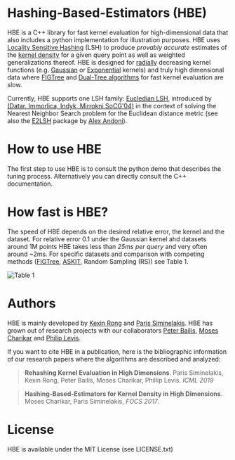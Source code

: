 # Hashing-Based-Estimators (HBE)
HBE is a C++ library for fast kernel evaluation for high-dimensional data that also includes a python implementation for illustration purposes. HBE uses [Locality Sensitive Hashing](https://en.wikipedia.org/wiki/Locality-sensitive_hashing) (LSH) to produce *provably accurate* estimates of the [kernel density](https://en.wikipedia.org/wiki/Kernel_density_estimation#Definition) for a given query point as well as weighted generalizations thereof. HBE is designed for [radially](https://en.wikipedia.org/wiki/Radial_basis_function) decreasing kernel functions (e.g. [Gaussian](https://en.wikipedia.org/wiki/Radial_basis_function_kernel) or [Exponential](http://www.jmlr.org/papers/volume2/genton01a/genton01a.pdf) kernels) and truly high dimensional data where [FIGTree](http://users.umiacs.umd.edu/~morariu/figtree/) and [Dual-Tree algorithms](http://jmlr.org/papers/volume16/curtin15a/curtin15a.pdf) for fast kernel evaluation are slow. 

Currently, HBE supports one LSH family: [Eucledian LSH](http://mlwiki.org/index.php/Euclidean_LSH), introduced by [(Datar, Immorlica, Indyk, Mirrokni SoCG'04)](https://dl.acm.org/citation.cfm?id=997857) in the context of solving the Nearest Neighbor Search problem for the Euclidean distance metric (see also the [E2LSH](https://www.mit.edu/~andoni/LSH/) package by [Alex Andoni](https://www.mit.edu/~andoni/)). 

# How to use HBE

The first step to use HBE is to consult the python demo that describes the tuning process. Alternatively you can directly consult the C++ documentation. 

# How fast is HBE? 

The speed of HBE depends on the desired relative error, the kernel and the dataset. For relative error 0.1 under the Gaussian kernel ahd datasets around 1M points HBE takes less than *25ms per query* and very often around ~2ms. For specific datasets and comparison with competing methods ([FIGTree](http://users.umiacs.umd.edu/~morariu/figtree/), [ASKIT](http://padas.ices.utexas.edu/libaskit/), Random Sampling (RS)) see Table 1. 

![Table 1](https://github.com/stanford-futuredata/hbe/blob/clean/experiments/experiments_hbe.png "Table 1")

# Authors 

HBE is mainly developed by [Kexin Rong](https://kexinrong.github.io/) and [Paris Siminelakis](https://web.stanford.edu/~psimin/). HBE has grown out of research projects with our collaborators [Peter Bailis](http://www.bailis.org/), [Moses Charikar](https://engineering.stanford.edu/people/moses-charikar) and [Philip Levis](http://csl.stanford.edu/~pal/).

If you want to cite HBE in a publication, here is the bibliographic information of our research papers where the algorithms are described and analyzed:

> **Rehashing Kernel Evaluation in High Dimensions**. Paris Siminelakis, Kexin Rong, Peter Bailis, Moses Charikar, Phillip Levis. 
> *ICML 2019*

> **Hashing-Based-Estimators for Kernel Density in High Dimensions**. Moses Charikar, Paris Siminelakis, *FOCS 2017*.

# License

HBE is available under the MIT License (see LICENSE.txt)
